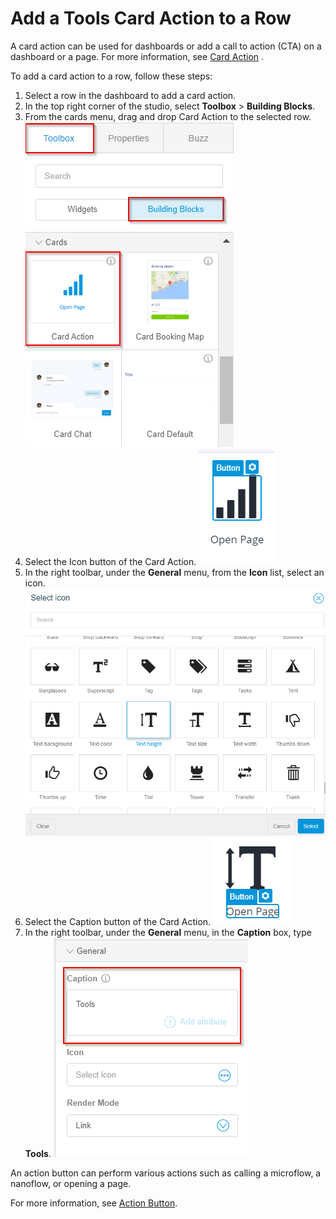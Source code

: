 # Add a Tools Card Action to a Row

A card action can be used for dashboards or add a call to action \(CTA\) on a dashboard or a page. For more information, see [Card Action](https://atlas.mendix.com/p/bb_actioncard/7318349394477061) .

To add a card action to a row, follow these steps:

1.   Select a row in the dashboard to add a card action. 
2.   In the top right corner of the studio, select **Toolbox** \> **Building Blocks**. 
3.   From the cards menu, drag and drop Card Action to the selected row. 
![](CardAction.png) 
4.   Select the Icon button of the Card Action. 
![](8.png) 
5.   In the right toolbar, under the **General** menu, from the **Icon** list, select an icon. 
![](9.png) 
6.   Select the Caption button of the Card Action.
![](10.png) 
7.   In the right toolbar, under the **General** menu, in the **Caption** box, type **Tools**. 
![](11.png) 

An action button can perform various actions such as calling a microflow, a nanoflow, or opening a page.

For more information, see [Action Button](https://docs.mendix.com/refguide/action-button).


